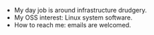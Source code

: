 - My day job is around infrastructure drudgery.
- My OSS interest: Linux system software.
- How to reach me: emails are welcomed.
